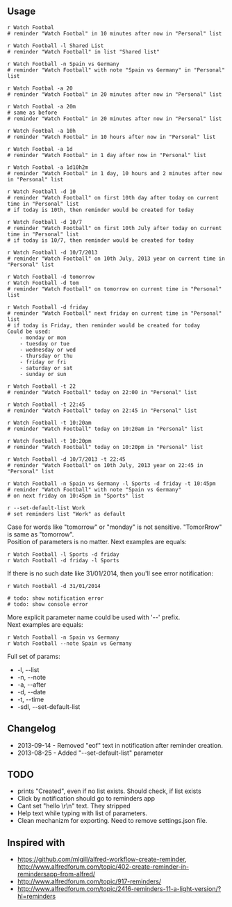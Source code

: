 ## Usage
    
    r Watch Footbal
    # reminder "Watch Footbal" in 10 minutes after now in "Personal" list

    r Watch Football -l Shared List
    # reminder "Watch Football" in list "Shared list"    

    r Watch Football -n Spain vs Germany
    # reminder "Watch Football" with note "Spain vs Germany" in "Personal" list    

    r Watch Footbal -a 20
    # reminder "Watch Footbal" in 20 minutes after now in "Personal" list    

    r Watch Footbal -a 20m
    # same as before
    # reminder "Watch Footbal" in 20 minutes after now in "Personal" list

    r Watch Footbal -a 10h
    # reminder "Watch Footbal" in 10 hours after now in "Personal" list

    r Watch Footbal -a 1d
    # reminder "Watch Footbal" in 1 day after now in "Personal" list

    r Watch Footbal -a 1d10h2m
    # reminder "Watch Footbal" in 1 day, 10 hours and 2 minutes after now in "Personal" list

    r Watch Football -d 10
    # reminder "Watch Football" on first 10th day after today on current time in "Personal" list
    # if today is 10th, then reminder would be created for today

    r Watch Football -d 10/7
    # reminder "Watch Football" on first 10th July after today on current time in "Personal" list
    # if today is 10/7, then reminder would be created for today

    r Watch Football -d 10/7/2013
    # reminder "Watch Football" on 10th July, 2013 year on current time in "Personal" list

    r Watch Football -d tomorrow
    r Watch Football -d tom
    # reminder "Watch Football" on tomorrow on current time in "Personal" list

    r Watch Football -d friday
    # reminder "Watch Football" next friday on current time in "Personal" list
    # if today is Friday, then reminder would be created for today
    Could be used:
        - monday or mon
        - tuesday or tue
        - wednesday or wed
        - thursday or thu
        - friday or fri
        - saturday or sat
        - sunday or sun

    r Watch Football -t 22
    # reminder "Watch Football" today on 22:00 in "Personal" list

    r Watch Football -t 22:45
    # reminder "Watch Football" today on 22:45 in "Personal" list

    r Watch Football -t 10:20am
    # reminder "Watch Football" today on 10:20am in "Personal" list

    r Watch Football -t 10:20pm
    # reminder "Watch Football" today on 10:20pm in "Personal" list

    r Watch Football -d 10/7/2013 -t 22:45
    # reminder "Watch Football" on 10th July, 2013 year on 22:45 in "Personal" list

    r Watch Football -n Spain vs Germany -l Sports -d friday -t 10:45pm
    # reminder "Watch Football" with note "Spain vs Germany" 
    # on next friday on 10:45pm in "Sports" list

    r --set-default-list Work
    # set reminders list "Work" as default

Case for words like "tomorrow" or "monday" is not sensitive. "TomorRrow" is same as "tomorrow".  
Position of parameters is no matter. Next examples are equals:
    
    r Watch Football -l Sports -d friday
    r Watch Football -d friday -l Sports

If there is no such date like 31/01/2014, then you'll see error notification:
    
    r Watch Football -d 31/01/2014

    # todo: show notification error
    # todo: show console error

More explicit parameter name could be used with '--' prefix.  
Next examples are equals:

    r Watch Football -n Spain vs Germany
    r Watch Football --note Spain vs Germany

Full set of params:
* -l, --list
* -n, --note
* -a, --after
* -d, --date
* -t, --time
* -sdl, --set-default-list

## Changelog
* 2013-09-14 - Removed "eof" text in notification after reminder creation.
* 2013-08-25 - Added "--set-default-list" parameter

## TODO
* prints "Created", even if no list exists. Should check, if list exists
* Click by notification should go to reminders app
* Cant set "hello \r\n" text. They stripped
* Help text while typing with list of parameters.
* Clean mechanizm for exporting. Need to remove settings.json file.

## Inspired with 
* https://github.com/mlgill/alfred-workflow-create-reminder, http://www.alfredforum.com/topic/402-create-reminder-in-remindersapp-from-alfred/
* http://www.alfredforum.com/topic/917-reminders/
* http://www.alfredforum.com/topic/2416-reminders-11-a-light-version/?hl=reminders